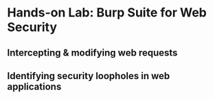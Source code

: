 # Hands-on Lab: Burp Suite for Web Security
## Intercepting & modifying web requests
## Identifying security loopholes in web applications